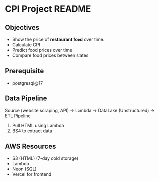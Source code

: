 # CPI Project README

## Objectives

- Show the price of **restaurant food** over time.
- Calculate CPI
- Predict food prices over time
- Compare food prices between states

## Prerequisite
- postgresql@17

## Data Pipeline

Source (website scraping, API) → Lambda → DataLake (Unstructured) → ETL Pipeline

1.  Pull HTML using Lambda
2.  BS4 to extract data

## AWS Resources

  - S3 (HTML) (7-day cold storage)
  - Lambda
  - Neon (SQL)
  - Vercel for frontend
